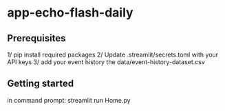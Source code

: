 # app-echo-flash-daily
 
## Prerequisites
1/ pip install required packages
2/ Update .streamlit/secrets.toml with your API keys
3/ add your event history the data/event-history-dataset.csv

## Getting started
in command prompt: streamlit run Home.py
